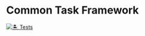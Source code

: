 # Common Task Framework
[![🏝️ Tests](https://github.com/IslasGECI/common_task_framework/actions/workflows/actions.yml/badge.svg)](https://github.com/IslasGECI/common_task_framework/actions/workflows/actions.yml)